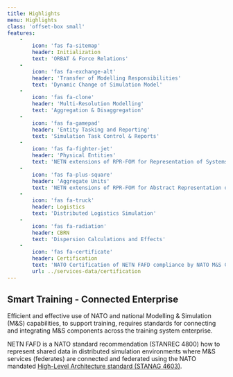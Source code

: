 ```yaml
---
title: Highlights
menu: Highlights
class: 'offset-box small'
features:
    -
        icon: 'fas fa-sitemap'
        header: Initialization
        text: 'ORBAT & Force Relations'
    -
        icon: 'fas fa-exchange-alt'
        header: 'Transfer of Modelling Responsibilities'
        text: 'Dynamic Change of Simulation Model'
    -
        icon: 'fas fa-clone'
        header: 'Multi-Resolution Modelling'
        text: 'Aggregation & Disaggregation'
    -
        icon: 'fas fa-gamepad'
        header: 'Entity Tasking and Reporting'
        text: 'Simulation Task Control & Reports'
    -
        icon: 'fas fa-fighter-jet'
        header: 'Physical Entities'
        text: 'NETN extensions of RPR-FOM for Representation of Systems, Platforms and Equipment'
    -
        icon: 'fas fa-plus-square'
        header: 'Aggregate Units'
        text: 'NETN extensions of RPR-FOM for Abstract Representation of Organizational Nodes'
    -
        icon: 'fas fa-truck'
        header: Logistics
        text: 'Distributed Logistics Simulation'
    -
        icon: 'fas fa-radiation'
        header: CBRN
        text: 'Dispersion Calculations and Effects'
    -
        icon: 'fas fa-certificate'
        header: Certification
        text: 'NATO Certification of NETN FAFD compliance by NATO M&S COE'
        url: ../services-data/certification
---
```


## **Smart** Training - **Connected** Enterprise

Efficient and effective use of NATO and national Modelling & Simulation (M&S) capabilities, to support training, requires standards for connecting and integrating M&S components across the training system enterprise. 

NETN FAFD is a NATO standard recommendation (STANREC 4800) how to represent shared data in distributed simulation environments where M&S services (federates) are connected and federated using the NATO mandated [High-Level Architecture standard (STANAG 4603)](/amsp/hla).
